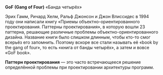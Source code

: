 **GoF (Gang of Four)** «Банда четырёх»

Эрих Гамм, Ричард Хелм, Ральф Джонсон и Джон Влиссидес в 1994 году они написали книгу «Приемы объектно-ориентированного проектирования. Паттерны проектирования», в которую вошли 23 паттерна, решающие различные проблемы объектно-ориентированного дизайна.
Название книги было слишком длинным, чтобы кто-то смог всерьёз его запомнить.
Поэтому вскоре все стали называть её «book by the gang of four», то есть «книга от банды четырёх», а затем и вовсе «GoF book».

**Паттерн проектирования** — это часто встречающееся решение определённой проблемы при проектировании архитектуры программ.
